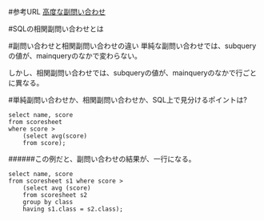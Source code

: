 #参考URL
[高度な副問い合わせ](http://www.atmarkit.co.jp/ait/articles/1209/14/news146.html)

#SQLの相関副問い合わせとは

#副問い合わせと相関副問い合わせの違い
単純な副問い合わせでは、subqueryの値が、mainqueryのなかで変わらない。

しかし、相関副問い合わせでは、subqueryの値が、mainqueryのなかで行ごとに異なる。

#単純副問い合わせか、相関副問い合わせか、SQL上で見分けるポイントは?
~~~
select name, score
from scoresheet
where score >
	(select avg(score)
	from score);
~~~
######この例だと、副問い合わせの結果が、一行になる。

~~~
select name, score
from scoresheet s1 where score >
	(select avg (score)
	from scoresheet s2
	group by class
	having s1.class = s2.class);
~~~
